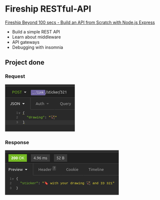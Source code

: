 # Fireship RESTful-API
[Fireship Beyond 100 secs - Build an API from Scratch with Node.js Express](https://youtu.be/-MTSQjw5DrM)
- Build a simple REST API
- Learn about middleware
- API gateways
- Debugging with insomnia

## Project done

### Request
![](req.png)

### Response
![](resp.png)
